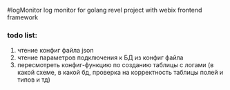 #logMonitor
log monitor for golang revel project with webix frontend framework
### todo list:

 1. чтение конфиг файла json
 2. чтение параметров подключения к БД из конфиг файла
 3. пересмотреть конфиг-функцию по созданию таблицы с логами (в какой схеме, в какой бд, проверка на корректность таблицы полей и типов и тд)